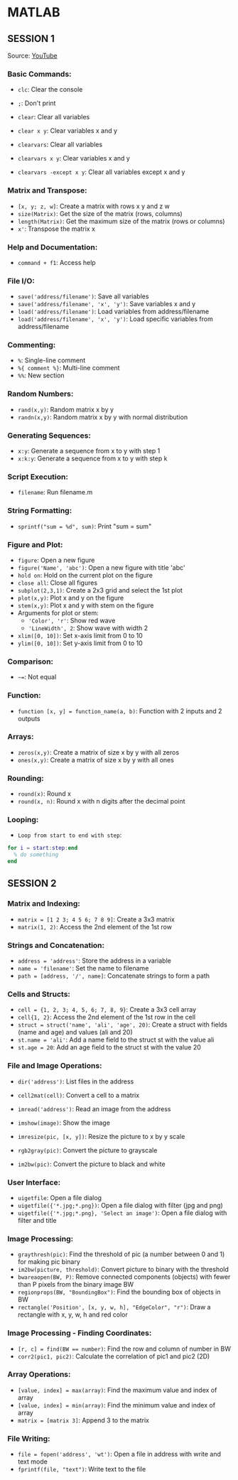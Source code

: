 # MATLAB

## SESSION 1
Source: [YouTube](https://www.youtube.com/watch?v=En4wcQnY2Og&list=WL&index=7&t=651s)

### Basic Commands:
- `clc`: Clear the console
- `;`: Don't print

- `clear`: Clear all variables
- `clear x y`: Clear variables x and y
- `clearvars`: Clear all variables
- `clearvars x y`: Clear variables x and y
- `clearvars -except x y`: Clear all variables except x and y

### Matrix and Transpose:
- `[x, y; z, w]`: Create a matrix with rows x y and z w
- `size(Matrix)`: Get the size of the matrix (rows, columns)
- `length(Matrix)`: Get the maximum size of the matrix (rows or columns)
- `x'`: Transpose the matrix x

### Help and Documentation:
- `command + f1`: Access help

### File I/O:
- `save('address/filename')`: Save all variables
- `save('address/filename', 'x', 'y')`: Save variables x and y
- `load('address/filename')`: Load variables from address/filename
- `load('address/filename', 'x', 'y')`: Load specific variables from address/filename

### Commenting:
- `%`: Single-line comment
- `%{ comment %}`: Multi-line comment
- `%%`: New section

### Random Numbers:
- `rand(x,y)`: Random matrix x by y
- `randn(x,y)`: Random matrix x by y with normal distribution

### Generating Sequences:
- `x:y`: Generate a sequence from x to y with step 1
- `x:k:y`: Generate a sequence from x to y with step k

### Script Execution:
- `filename`: Run filename.m

### String Formatting:
- `sprintf("sum = %d", sum)`: Print "sum = sum"

### Figure and Plot:
- `figure`: Open a new figure
- `figure('Name', 'abc')`: Open a new figure with title 'abc'
- `hold on`: Hold on the current plot on the figure
- `close all`: Close all figures
- `subplot(2,3,1)`: Create a 2x3 grid and select the 1st plot
- `plot(x,y)`: Plot x and y on the figure
- `stem(x,y)`: Plot x and y with stem on the figure
- Arguments for plot or stem:
  - `'Color', 'r'`: Show red wave
  - `'LineWidth', 2`: Show wave with width 2
- `xlim([0, 10])`: Set x-axis limit from 0 to 10
- `ylim([0, 10])`: Set y-axis limit from 0 to 10

### Comparison:
- `~=`: Not equal

### Function:
- `function [x, y] = function_name(a, b)`: Function with 2 inputs and 2 outputs

### Arrays:
- `zeros(x,y)`: Create a matrix of size x by y with all zeros
- `ones(x,y)`: Create a matrix of size x by y with all ones

### Rounding:
- `round(x)`: Round x
- `round(x, n)`: Round x with n digits after the decimal point

### Looping:
- `Loop from start to end with step`:
```matlab
for i = start:step:end
  % do something
end
```

## SESSION 2

### Matrix and Indexing:
- `matrix = [1 2 3; 4 5 6; 7 8 9]`: Create a 3x3 matrix
- `matrix(1, 2)`: Access the 2nd element of the 1st row

### Strings and Concatenation:
- `address = 'address'`: Store the address in a variable
- `name = 'filename'`: Set the name to filename
- `path = [address, '/', name]`: Concatenate strings to form a path

### Cells and Structs:
- `cell = {1, 2, 3; 4, 5, 6; 7, 8, 9}`: Create a 3x3 cell array
- `cell{1, 2}`: Access the 2nd element of the 1st row in the cell
- `struct = struct('name', 'ali', 'age', 20)`: Create a struct with fields (name and age) and values (ali and 20)
- `st.name = 'ali'`: Add a name field to the struct st with the value ali
- `st.age = 20`: Add an age field to the struct st with the value 20

### File and Image Operations:
- `dir('address')`: List files in the address

- `cell2mat(cell)`: Convert a cell to a matrix

- `imread('address')`: Read an image from the address
- `imshow(image)`: Show the image

- `imresize(pic, [x, y])`: Resize the picture to x by y scale
- `rgb2gray(pic)`: Convert the picture to grayscale
- `im2bw(pic)`: Convert the picture to black and white

### User Interface:
- `uigetfile`: Open a file dialog
- `uigetfile({'*.jpg;*.png})`: Open a file dialog with filter (jpg and png)
- `uigetfile({'*.jpg;*.png}, 'Select an image')`: Open a file dialog with filter and title

### Image Processing:
- `graythresh(pic)`: Find the threshold of pic (a number between 0 and 1) for making pic binary
- `im2bw(picture, threshold)`: Convert picture to binary with the threshold
- `bwareaopen(BW, P)`: Remove connected components (objects) with fewer than P pixels from the binary image BW
- `regionprops(BW, "BoundingBox")`: Find the bounding box of objects in BW
- `rectangle('Position', [x, y, w, h], "EdgeColor", "r")`: Draw a rectangle with x, y, w, h and red color

### Image Processing - Finding Coordinates:
- `[r, c] = find(BW == number)`: Find the row and column of number in BW
- `corr2(pic1, pic2)`: Calculate the correlation of pic1 and pic2 (2D)

### Array Operations:
- `[value, index] = max(array)`: Find the maximum value and index of array
- `[value, index] = min(array)`: Find the minimum value and index of array
- `matrix = [matrix 3]`: Append 3 to the matrix

### File Writing:
- `file = fopen('address', 'wt')`: Open a file in address with write and text mode
- `fprintf(file, "text")`: Write text to the file

